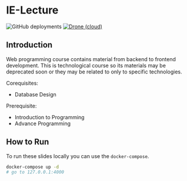 # IE-Lecture

![GitHub deployments](https://img.shields.io/github/deployments/SBU-CE/IE-Lecture/github-pages?logo=github&style=flat-square)
[![Drone (cloud)](https://img.shields.io/drone/build/SBU-CE/IE-lecture.svg?style=flat-square&logo=drone)](https://cloud.drone.io/SBU-CE/IE-lecture)

## Introduction

Web programming course contains material from backend to frontend development.
This is technological course so its materials may be deprecated soon or they may be related to only to specific technologies.

Corequisites:
  - Database Design
 
Prerequisite:
  - Introduction to Programming
  - Advance Programming

## How to Run

To run these slides locally you can use the `docker-compose`.

```sh
docker-compose up -d
# go to 127.0.0.1:4000
```

